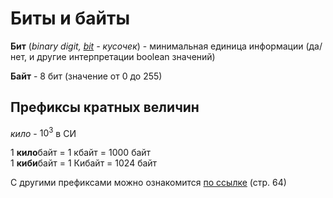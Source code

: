 # Биты и байты

**Бит** (*binary digit, <ins>bit</ins> - кусочек*) - минимальная единица информации
(да/нет, и другие интерпретации boolean значений)

**Байт** - 8 бит (значение от 0 до 255)

## Префиксы кратных величин

*кило* - $10^3$ в СИ

1 **кило**байт = 1 кбайт = 1000 байт  
1 **киби**байт = 1 Кибайт = 1024 байт

С другими префиксами можно ознакомится [по ссылке](https://files.stroyinf.ru/Data2/1/4293758/4293758971.pdf) (стр. 64)

